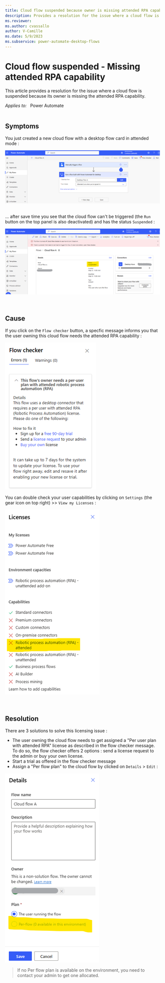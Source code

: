 ```yaml
---
title: Cloud flow suspended because owner is missing attended RPA capability
description: Provides a resolution for the issue where a cloud flow is suspended because its owner is missing the attended RPA capability.
ms.reviewer: 
ms.author: cvassallo
author: V-Camille
ms.date: 5/9/2023
ms.subservice: power-automate-desktop-flows
---
```

# Cloud flow suspended - Missing attended RPA capability

This article provides a resolution for the issue where a cloud flow is suspended because its owner is missing the attended RPA capability.

_Applies to:_ &nbsp; Power Automate <br><br>

## Symptoms

You just created a new cloud flow with a desktop flow card in attended mode :

![Cloud flow with an attended desktop flow card](media/cloud-flow-suspended-missing-attended-RPA-permission/cloud-flow-canvas.png)<br><br>

... after save time you see that the cloud flow can't be triggered (the `Run` button on the top panel is also deactivated) and has the status `Suspended` :

![cloud flow page in suspended status](media/cloud-flow-suspended-missing-attended-RPA-permission/cloud-flow-suspended.png)<br><br><br>


## Cause

If you click on the `Flow checker` button, a specfic message informs you that the user owning this cloud flow needs the attended RPA capability : 

![Flow checker with missing attended RPA capability](media/cloud-flow-suspended-missing-attended-RPA-permission/flow-checker.png) <br>

You can double check your user capabilities by clicking on `Settings` (the gear icon on top right) >> `View my Licenses` : 

![View my licenses panel](media/cloud-flow-suspended-missing-attended-RPA-permission/view-my-licenses.png) <br><br><br>


## Resolution

There are 3 solutions to solve this licensing issue : 
- The user owning the cloud flow needs to get assigned a "Per user plan with attended RPA" license as described in the flow checker message. To do so, the flow checker offers 2 options : send a license request to the admin or buy your own license.
- Start a trial as offered in the flow checker message
- Assign a "Per flow plan" to the cloud flow by clicked on `Details` > `Edit` : 

![Cloud flow detail< - Assign per flow plan setup](media/cloud-flow-suspended-missing-attended-RPA-permission/assign-per-flow-plan.png) 


> If no Per flow plan is available on the environment, you need to contact your admin to get one allocated.

<br><br>
